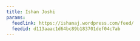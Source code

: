 ```yaml
---
title: Ishan Joshi
params:
  feedlink: https://ishanaj.wordpress.com/feed/
  feedid: d113aaac1d64bc89b183701def04c7ab
---
```

